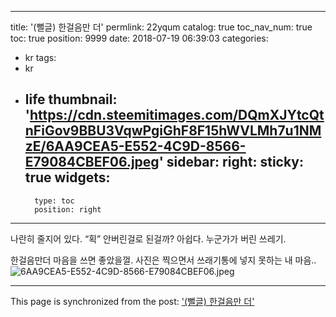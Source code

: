 
---
title: '(뻘글) 한걸음만 더'
permlink: 22yqum
catalog: true
toc_nav_num: true
toc: true
position: 9999
date: 2018-07-19 06:39:03
categories:
- kr
tags:
- kr
- life
thumbnail: 'https://cdn.steemitimages.com/DQmXJYtcQtnFiGov9BBU3VqwPgiGhF8F15hWVLMh7u1NMzE/6AA9CEA5-E552-4C9D-8566-E79084CBEF06.jpeg'
sidebar:
    right:
        sticky: true
widgets:
    -
        type: toc
        position: right
---


나란히 줄지어 있다. 
“획” 안버린걸로 된걸까?
아쉽다. 
누군가가 버린 쓰레기.

한걸음만더 마음을 쓰면 좋았을껄.
사진은 찍으면서 
쓰래기통에 넣지 못하는 
내 마음..
![6AA9CEA5-E552-4C9D-8566-E79084CBEF06.jpeg](https://cdn.steemitimages.com/DQmXJYtcQtnFiGov9BBU3VqwPgiGhF8F15hWVLMh7u1NMzE/6AA9CEA5-E552-4C9D-8566-E79084CBEF06.jpeg)

- - -

This page is synchronized from the post: ['(뻘글) 한걸음만 더'](https://steemit.com/@kingbit/22yqum)
